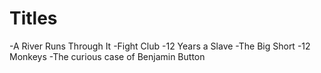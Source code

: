 # Titles

-A River Runs Through It 
-Fight Club
-12 Years a Slave
-The Big Short 
-12 Monkeys
-The curious case of Benjamin Button

